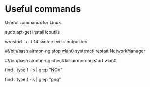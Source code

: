# Useful commands
Useful commands for Linux





sudo apt-get install icoutils

wrestool -x -t 14 source.exe > output.ico




#!/bin/bash
airmon-ng stop wlan0
systemctl restart NetworkManager



#!/bin/bash
airmon-ng check kill
airmon-ng start wlan0


find . type f -ls | grep "NOV"

find . type f -ls | grep "png"

